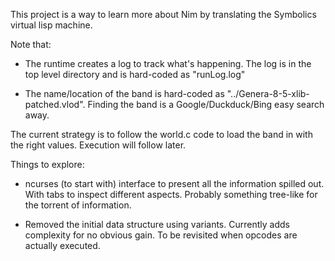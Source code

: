 This project is a way to learn more about Nim by translating the Symbolics virtual lisp machine.

Note that:
- The runtime creates a log to track what's happening. The log is in the top level directory and is hard-coded as "runLog.log"

- The name/location of the band is hard-coded as "../Genera-8-5-xlib-patched.vlod". Finding the band is a Google/Duckduck/Bing easy search away.


The current strategy is to follow the world.c code to load the band in with the right values. Execution will follow later.

Things to explore:
- ncurses (to start with) interface to present all the information spilled out. With tabs to inspect different aspects. Probably something tree-like for the torrent of information.

- Removed the initial data structure using variants. Currently adds complexity for no obvious gain. To be revisited when opcodes are actually executed.

